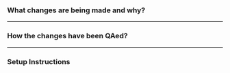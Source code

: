 <!-- Thanks for submitting a Pull Request to kestra. To help us review your contribution, please follow the guidelines below:

- Make sure that your commits follow the [conventional commits](https://www.conventionalcommits.org/en/v1.0.0/) specification e.g. `feat(ui): add new button to the toolbar` or `fix(core): fix a bug in the scheduler` or `docs: update the README.md`. This will help us automatically generate the changelog.
- The title should briefly summarize the proposed changes.
- Provide a short overview of the change and the value it adds.
- Share a flow example to help the reviewer understand and QA the change.
- Use "close" to automatically close an issue. For example, `close #1234` will close issue #1234. -->

### What changes are being made and why?
<!-- Please include a brief summary of the changes included in this PR. Address any issues or feature requests that this PR resolves e.g. closes #1234. -->

---

### How the changes have been QAed?


<!-- Include example code that shows how this PR has been QAed. The code should present a complete yet easily reproducible flow. This can be the same flow you used during your QA process.

```yaml
# Your example flow code here
```

Note that this is not a replacement for unit tests but rather a way to demonstrate how the changes integrate with the live system, as an end-user would experience it.

Remove this section if this change applies to all flows or to the documentation only. -->

---

### Setup Instructions

<!--If there are any setup requirements like API keys or trial accounts, kindly include brief bullet points outlining the setup process below.

- [External System Documentation](#)
- Steps to set up the necessary resources

If there are no setup requirements, you can remove this section.

Thank you for your contribution. ❤️  -->
